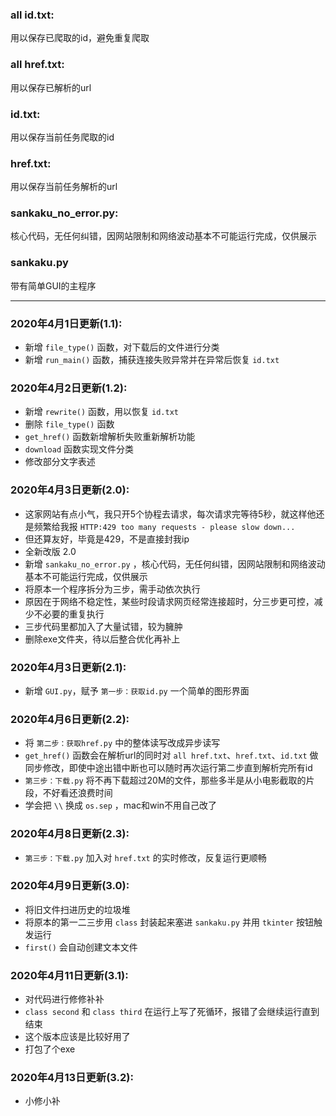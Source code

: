 ### all id.txt:
用以保存已爬取的id，避免重复爬取

### all href.txt:
用以保存已解析的url

### id.txt:
用以保存当前任务爬取的id

### href.txt:
用以保存当前任务解析的url

### sankaku_no_error.py:
核心代码，无任何纠错，因网站限制和网络波动基本不可能运行完成，仅供展示

### sankaku.py
带有简单GUI的主程序

- - - -

### 2020年4月1日更新(1.1):
- 新增 ```file_type()``` 函数，对下载后的文件进行分类
- 新增 ```run_main()``` 函数，捕获连接失败异常并在异常后恢复 ```id.txt```

### 2020年4月2日更新(1.2):
- 新增 ```rewrite()``` 函数，用以恢复 ```id.txt```
- 删除 ```file_type()``` 函数
- ```get_href()``` 函数新增解析失败重新解析功能
- ```download``` 函数实现文件分类
- 修改部分文字表述

### 2020年4月3日更新(2.0):
- 这家网站有点小气，我只开5个协程去请求，每次请求完等待5秒，就这样他还是频繁给我报 ```HTTP:429 too many requests - please slow down...```
- 但还算友好，毕竟是429，不是直接封我ip
- 全新改版 2.0
- 新增 ```sankaku_no_error.py``` ，核心代码，无任何纠错，因网站限制和网络波动基本不可能运行完成，仅供展示
- 将原本一个程序拆分为三步，需手动依次执行
- 原因在于网络不稳定性，某些时段请求网页经常连接超时，分三步更可控，减少不必要的重复执行
- 三步代码里都加入了大量试错，较为臃肿
- 删除exe文件夹，待以后整合优化再补上

### 2020年4月3日更新(2.1):
- 新增 ```GUI.py```，赋予 ```第一步：获取id.py``` 一个简单的图形界面

### 2020年4月6日更新(2.2):
- 将 ```第二步：获取href.py``` 中的整体读写改成异步读写
- ```get_href()``` 函数会在解析url的同时对 ```all href.txt```、```href.txt```、```id.txt``` 做同步修改，即使中途出错中断也可以随时再次运行第二步直到解析完所有id
- ```第三步：下载.py``` 将不再下载超过20M的文件，那些多半是从小电影截取的片段，不好看还浪费时间
- 学会把 ```\\``` 换成 ```os.sep``` ，mac和win不用自己改了

### 2020年4月8日更新(2.3):
- ```第三步：下载.py``` 加入对 ```href.txt``` 的实时修改，反复运行更顺畅

### 2020年4月9日更新(3.0):
- 将旧文件扫进历史的垃圾堆
- 将原本的第一二三步用 ```class``` 封装起来塞进 ```sankaku.py``` 并用 ```tkinter``` 按钮触发运行
- ```first()``` 会自动创建文本文件

### 2020年4月11日更新(3.1):
- 对代码进行修修补补
- ```class second``` 和 ```class third``` 在运行上写了死循环，报错了会继续运行直到结束
- 这个版本应该是比较好用了
- 打包了个exe

### 2020年4月13日更新(3.2):
- 小修小补